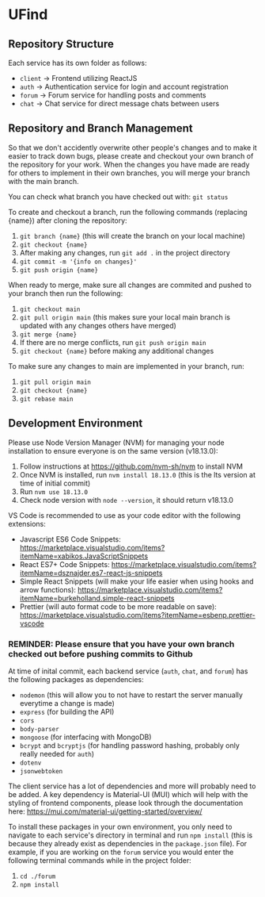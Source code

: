 # UFind

## Repository Structure

Each service has its own folder as follows:
- `client` -> Frontend utilizing ReactJS
- `auth` -> Authentication service for login and account registration
- `forum` -> Forum service for handling posts and comments
- `chat` -> Chat service for direct message chats between users

## Repository and Branch Management

So that we don't accidently overwrite other people's changes and to make it easier to track down bugs, please create and checkout your own branch of the repository for your work. When the changes you have made are ready for others to implement in their own branches, you will merge your branch with the main branch.

You can check what branch you have checked out with: `git status`

To create and checkout a branch, run the following commands (replacing {name}) after cloning the repository:
1. `git branch {name}` (this will create the branch on your local machine)
2. `git checkout {name}` 
3. After making any changes, run `git add .` in the project directory
4. `git commit -m '{info on changes}'`
5. `git push origin {name}`

When ready to merge, make sure all changes are commited and pushed to your branch then run the following:
1. `git checkout main`
2. `git pull origin main` (this makes sure your local main branch is updated with any changes others have merged)
3. `git merge {name}` 
4. If there are no merge conflicts, run `git push origin main`
5. `git checkout {name}` before making any additional changes

To make sure any changes to main are implemented in your branch, run:
1. `git pull origin main`
2. `git checkout {name}`
3. `git rebase main`


## Development Environment

Please use Node Version Manager (NVM) for managing your node installation to ensure everyone is on the same version (v18.13.0):
1. Follow instructions at https://github.com/nvm-sh/nvm to install NVM
2. Once NVM is installed, run `nvm install 18.13.0` (this is the lts version at time of initial commit)
3. Run `nvm use 18.13.0`
4. Check node version with `node --version`, it should return v18.13.0

VS Code is recommended to use as your code editor with the following extensions:
- Javascript ES6 Code Snippets: https://marketplace.visualstudio.com/items?itemName=xabikos.JavaScriptSnippets
- React ES7+ Code Snippets: https://marketplace.visualstudio.com/items?itemName=dsznajder.es7-react-js-snippets
- Simple React Snippets (will make your life easier when using hooks and arrow functions): https://marketplace.visualstudio.com/items?itemName=burkeholland.simple-react-snippets
- Prettier (will auto format code to be more readable on save): https://marketplace.visualstudio.com/items?itemName=esbenp.prettier-vscode 

### REMINDER: Please ensure that you have your own branch checked out before pushing commits to Github

At time of inital commit, each backend service (`auth`, `chat`, and `forum`) has the following packages as dependencies:
- `nodemon` (this will allow you to not have to restart the server manually everytime a change is made)
- `express` (for building the API)
- `cors`
- `body-parser`
- `mongoose` (for interfacing with MongoDB)
- `bcrypt` and `bcryptjs` (for handling password hashing, probably only really needed for `auth`)
- `dotenv`
- `jsonwebtoken`

The client service has a lot of dependencies and more will probably need to be added. A key dependency is Material-UI (MUI) which will help with the styling of frontend components, please look through the documentation here: https://mui.com/material-ui/getting-started/overview/

To install these packages in your own environment, you only need to navigate to each service's directory in terminal and run `npm install` (this is because they already exist as dependencies in the `package.json` file). For example, if you are working on the `forum` service you would enter the following terminal commands while in the project folder:
1. `cd ./forum`
2. `npm install`
